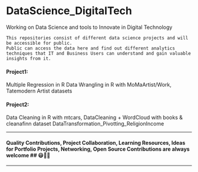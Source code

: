 # DataScience_DigitalTech
Working on Data Science and tools to Innovate in Digital Technology 
```
This repositories consist of different data science projects and will be accessible for public. 
Public can access the data here and find out different analytics techniques that IT and Business Users can understand and gain valuable insights from it.
```

#### Project1: 
Multiple Regression in R 
Data Wrangling in R with MoMaArtist/Work, Tatemodern Artist datasets 

#### Project2:
Data Cleaning in R with mtcars, 
DataCleaning + WordCloud with books & cleanafinn dataset
DataTransformation_Pivotting_ReligionIncome

---------------------------------------------------------------------------------------------------------------------------------------------------------------------------
#### Quality Contributions, Project Collaboration, Learning Resources, Ideas for Portfolio Projects, Networking, Open Source Contributions are always welcome ## 😃🤗🎫
---------------------------------------------------------------------------------------------------------------------------------------------------------------------------
